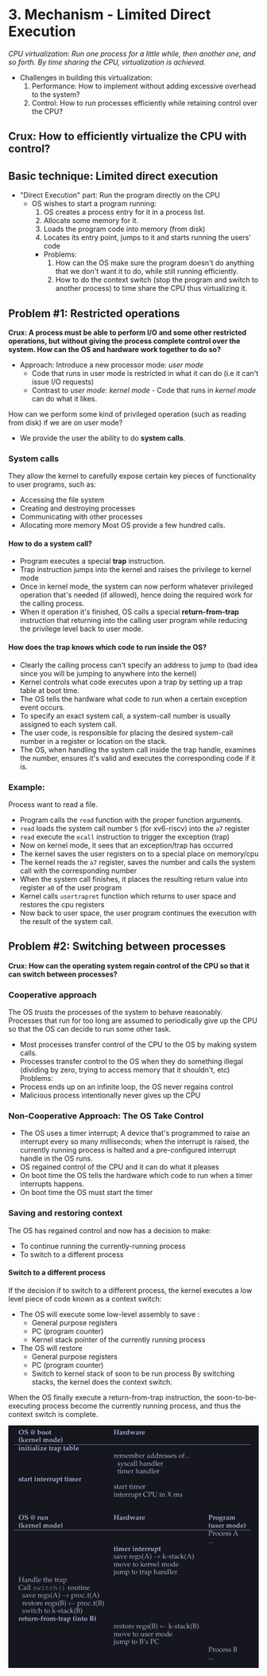 # 3. Mechanism - Limited Direct Execution

*CPU virtualization: Run one process for a little while, then another one, and so forth. By time sharing the CPU, virtualization is achieved.*

-  Challenges in building this virtualization: 
	1. Performance: How to implement without adding excessive overhead to the system?
	2. Control: How to run processes efficiently while retaining control over the CPU?

## Crux: How to efficiently virtualize the CPU with control?

## Basic technique: Limited direct execution
- "Direct Execution" part: Run the program directly on the CPU
	- OS wishes to start a program running: 
		1. OS creates a process entry for it in a process list.
		2. Allocate some memory for it.
		3. Loads the program code into memory (from disk)
		4. Locates its entry point, jumps to it and starts running the users' code
	  * Problems:
		  1. How can the OS make sure the program doesn't do anything that we don't want it to do, while still running efficiently.
		  2. How to do the context switch (stop the program and switch to another process) to time share the CPU thus virtualizing it. 

## Problem #1: Restricted operations 
**Crux: A process must be able to perform I/O and some other restricted operations, but without giving the process complete control over the system. How can the OS and hardware work together to do so?**

- Approach: Introduce a new processor mode: *user mode* 
	- Code that runs in user mode is restricted in what it can do (i.e it can't issue I/O requests)
	- Contrast to *user mode*: *kernel mode* - Code that runs in *kernel mode* can do what it likes.

How can we perform some kind of privileged operation (such as reading from disk) if we are on user mode?
- We provide the user the ability to do **system calls**. 
### System calls
They allow the kernel to carefully expose certain key pieces of functionality to user programs, such as:
- Accessing the file system
- Creating and destroying processes
- Communicating with other processes 
- Allocating more memory
Most OS provide a few hundred calls.

#### How to do a system call?
- Program executes a special **trap** instruction. 
- Trap instruction jumps into the kernel and raises the privilege to kernel  mode
- Once in kernel mode, the system can now perform whatever privileged operation that's needed (if allowed), hence doing the required work  for the calling process. 
- When it operation it's finished, OS calls a special **return-from-trap** instruction that returning into the calling user program while reducing the privilege level back to user mode. 

#### How does the trap knows which code to run inside the OS?
- Clearly the calling process can't specify an address to jump to (bad idea since you will be jumping to anywhere into the kernel)
- Kernel controls what code executes upon a trap by setting up a trap table at boot time.
- The OS tells the hardware what code to run when a certain exception event occurs. 
- To specify an exact system call, a system-call number is usually assigned to each system call. 
- The user code, is responsible for placing the desired system-call number in a register or location on the stack. 
- The OS, when handling the system call inside the trap handle, examines the number, ensures it's valid and executes the corresponding code if it is.

### Example: 
Process want to read a file. 
- Program calls the `read` function with the proper function arguments. 
- `read` loads the system call number `5` (for xv6-riscv) into the `a7` register
- `read` execute the `ecall` instruction to trigger the exception (trap)
- Now on kernel mode, it sees that an exception/trap has occurred
- The kernel saves the user registers on to a special place on memory/cpu
- The kernel reads the `a7` register, saves the number and calls the system call with the corresponding number
- When the system call finishes, it places the resulting return value into register `a0` of the user program
- Kernel calls `usertrapret` function which returns to user space and restores the cpu registers
- Now back to user space, the user program continues the execution with the result of the system call. 

## Problem #2: Switching between processes
**Crux: How can the operating system regain control of the CPU so that it can switch between processes?**

### Cooperative approach
The OS *trusts* the processes of the system to behave reasonably. Processes that run for too long are assumed to periodically give up the CPU so that the OS can decide to run some other task. 
- Most processes transfer control of the CPU to the OS by making system calls.
- Processes transfer control to the OS when they do something illegal (dividing by zero, trying to access memory that it shouldn't, etc)
Problems: 
- Process ends up on an infinite loop, the OS never regains control
- Malicious process intentionally never gives up the CPU

### Non-Cooperative Approach: The OS Take Control
- The OS uses a timer interrupt; A device that's programmed to raise an interrupt every so many milliseconds; when the interrupt is raised, the currently running process is halted and a pre-configured interrupt handle in the OS runs. 
- OS regained control of the CPU and it can do what it pleases
- On boot time the OS tells the hardware which code to run when a timer interrupts happens. 
- On boot time the OS must start the timer

### Saving and restoring  context
The OS has regained control and now has a decision to make: 
- To continue running the currently-running process 
- To switch to a different process

#### Switch to a different process
If the decision if to switch to a different process, the kernel executes a low level piece of code known as a context switch: 
- The OS will execute some low-level assembly to save :
	- General purpose registers 
	- PC (program counter)
	- Kernel stack pointer of the currently running process
- The OS will restore
	- General purpose registers
	- PC (program counter)
	- Switch to kernel stack of soon to be run process
By switching stacks, the kernel does the context switch. 

When the OS finally execute a return-from-trap instruction, the soon-to-be-executing process become the currently running process, and thus the context switch is complete. 

<center><img src="./images/ContextSwitch.png"></center>

